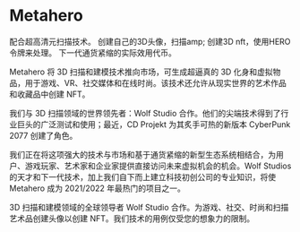 # Metahero

配合超高清元扫描技术。 创建自己的3D头像，扫描amp; 创建3D nft，使用HERO令牌来处理。 下一代通货紧缩的实际效用代币。

Metahero 将 3D 扫描和建模技术推向市场，可生成超逼真的 3D 化身和虚拟物品，用于游戏、VR、社交媒体和在线时尚。该技术还允许从现实世界的艺术作品和收藏品中创建 NFT。

我们与 3D 扫描领域的世界领先者：Wolf Studio 合作。他们的尖端技术得到了行业巨头的广泛测试和使用；最近，CD Projekt 为其炙手可热的新版本 CyberPunk 2077 创建了角色。

我们正在将这项强大的技术与市场和基于通货紧缩的新型生态系统相结合，为用户、游戏玩家、艺术家和企业家提供直接访问未来虚拟机会的机会。Wolf Studios 的天才和下一代技术，加上我们自下而上建立科技初创公司的专业知识，将使 Metahero 成为 2021/2022 年最热门的项目之一。

3D 扫描和建模领域的全球领导者 Wolf Studio 合作。为游戏、社交、时尚和扫描艺术品创建头像以创建 NFT。我们技术的用例仅受您的想象力的限制。
